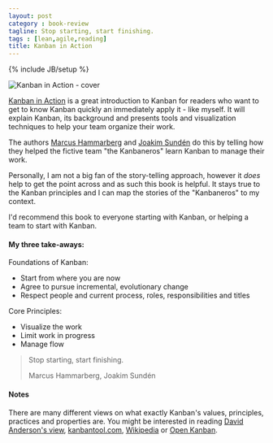 ```yaml
---
layout: post
category : book-review
tagline: Stop starting, start finishing.
tags : [lean,agile,reading]
title: Kanban in Action
---
```

{% include JB/setup %}

<img src="http://my.safaribooksonline.com/static/201512-8032-informit/images/9781617291050/9781617291050_s.jpg" 
     alt="Kanban in Action - cover"
     class="pull-right">

[Kanban in Action][safari-books] is a great introduction to Kanban for readers who want to get to know Kanban quickly an immediately apply it - like myself. It will explain Kanban, its background and presents tools and visualization techniques to help your team organize their work.

The authors [Marcus Hammarberg] and [Joakim Sundén] do this by telling how they helped the fictive team "the Kanbaneros" learn Kanban to manage their work.

Personally, I am not a big fan of the story-telling approach, however it *does* help to get the point across and as such this book is helpful. It stays true to the Kanban principles and I can map the stories of the "Kanbaneros" to my context.

I'd recommend this book to everyone starting with Kanban, or helping a team to start with Kanban.

#### My three take-aways:

Foundations of Kanban:

 * Start from where you are now
 * Agree to pursue incremental, evolutionary change
 * Respect people and current process, roles, responsibilities and titles

Core Principles:

 * Visualize the work
 * Limit work in progress
 * Manage flow

> Stop starting, start finishing.
>
> Marcus Hammarberg, Joakim Sundén

#### Notes

There are many different views on what exactly Kanban's values, principles, practices and properties are. You might be interested in reading [David Anderson's view], [kanbantool.com], [Wikipedia] or [Open Kanban].

  [safari-books]: http://my.safaribooksonline.com/book/software-engineering-and-development/agile-development/9781617291050
  [Marcus Hammarberg]: http://www.marcusoft.net/
  [Joakim Sundén]: http://joakimsunden.com/
  [David Anderson's view]: http://www.djaa.com/principles-kanban-method-0
  [kanbantool.com]: http://kanbantool.com/kanban-library/why-kanban/introducing-kanban-through-its-values#.Vrx3opMrLdQ
  [Wikipedia]: https://en.wikipedia.org/wiki/Kanban_(development)
  [Open Kanban]: https://github.com/agilelion/Open-Kanban#1-open-kanban-values
